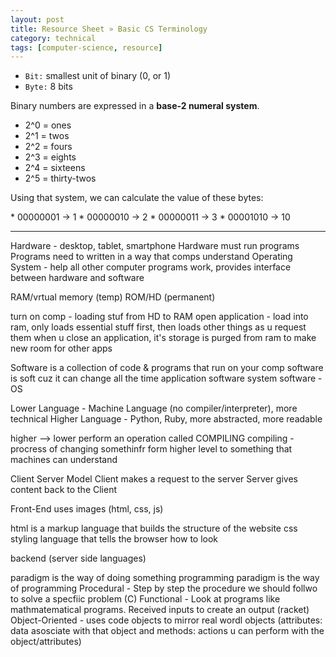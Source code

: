 ```yaml
---
layout: post
title: Resource Sheet » Basic CS Terminology
category: technical
tags: [computer-science, resource]
---
```


<!-- more -->

- `Bit:` smallest unit of binary (0, or 1)
- `Byte:` 8 bits

Binary numbers are expressed in a **base-2 numeral system**.

- 2^0 = ones
- 2^1 = twos
- 2^2 = fours
- 2^3 = eights
- 2^4 = sixteens
- 2^5 = thirty-twos

Using that system, we can calculate the value of these bytes:

<div class="message">
* 00000001 -> 1
* 00000010 -> 2
* 00000011 -> 3
* 00001010 -> 10
</div>

* * *

Hardware - desktop, tablet, smartphone
Hardware must run programs
Programs need to written in a way that comps understand
Operating System - help all other computer programs work, provides interface between hardware and software

RAM/vrtual memory (temp)
ROM/HD (permanent)

turn on comp - loading stuf from HD to RAM
open application - load into ram, only loads essential stuff first, then loads other things as u request them
when u close an application, it's storage is purged from ram to make new room for other apps

Software is a collection of code & programs that run on your comp
software is soft cuz it can change all the time
application software
system software - OS

Lower Language - Machine Language (no compiler/interpreter), more technical
Higher Language - Python, Ruby, more abstracted, more readable

higher --> lower
perform an operation called COMPILING
compiling - procress of changing somethinfr form higher level to something that machines can understand

Client Server Model
Client makes a request to the server
Server gives content back to the Client

Front-End uses images (html, css, js)

html is a markup language that builds the structure of the website
css styling language that tells the browser how to look

backend (server side languages)

paradigm is the way of doing something
programming paradigm is the way of programming
Procedural - Step by step the procedure we should follwo to solve a specfiic problem (C)
Functional - Look at programs like mathmatematical programs. Received inputs to create an output (racket)
Object-Oriented - uses code objects to mirror real wordl objects (attributes: data asosciate with that object and methods: actions u can perform with the object/attributes)

